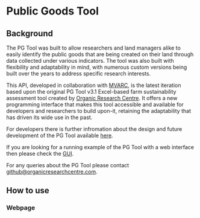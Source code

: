 # Public Goods Tool
## Background
The PG Tool was built to allow researchers and land managers alike to easily identify the public goods that are being created on their land through data collected under various indicators. The tool was also built with flexibility and adaptability in mind, with numerous custom versions being built over the years to address specific research interests.

This API, developed in collaboration with [MVARC](https://mvarc.eu/), is the
latest iteration based upon the original PG Tool v3.1 Excel-based farm sustainability assessment tool created by [Organic Research Centre](https://www.organicresearchcentre.com). It offers a new programming interface that makes this tool accessible and available for developers and researchers to build upon-it, retaining the adaptability that has driven its wide use in the past.

For developers there is further infromation about the design and future development of the PG Tool available [here](https://github.com/organicresearchcentre/pgtool-gui/blob/main/PG%20Tool%20Online%20Development.md).

If you are looking for a running example of the PG Tool with a web interface then please check the [GUI](https://github.com/organicresearchcentre/pgtool-gui).

For any queries about the PG Tool please contact github@organicresearchcentre.com.

## How to use

### Webpage <script> import

Within a .html webpage just import the script in order to use it. There are two options:

- Download the pgtool.js file and import it directly;
- Use a third-party cdn service (like [jsdelivr.com](https://www.jsdelivr.com/)), as in the following example:

`<script type="text/javascript" src="https://cdn.jsdelivr.net/gh/organicresearchcentre/pgtool-api@master/pgtool.js"></script>`
